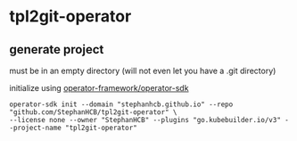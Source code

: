 # tpl2git-operator

## generate project

must be in an empty directory (will not even let you have a .git directory)

initialize using [operator-framework/operator-sdk](https://github.com/operator-framework/operator-sdk)

```
operator-sdk init --domain "stephanhcb.github.io" --repo "github.com/StephanHCB/tpl2git-operator" \
--license none --owner "StephanHCB" --plugins "go.kubebuilder.io/v3" --project-name "tpl2git-operator"
```



